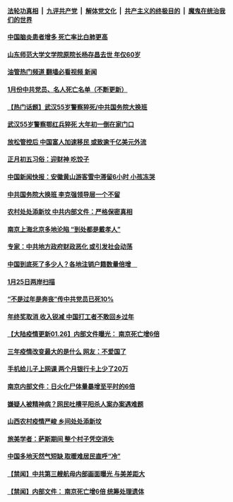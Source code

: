 ####  [法轮功真相](../../../../basic/blob/master/README.md?t=01262012) &nbsp;|&nbsp; [九评共产党](../../../../9ping.md/blob/master/README.md?t=01262012) &nbsp;|&nbsp; [解体党文化](../../../../jtdwh.md/blob/master/README.md?t=01262012)  &nbsp;|&nbsp; [共产主义的终极目的](../../../../gczydzjmd.md/blob/master/README.md?t=01262012) &nbsp;|&nbsp; [魔鬼在统治我们的世界](../../../../mgztzwmdsj.md/blob/master/README.md?t=01262012) 

#### [中国脑炎患者增多 死亡率比白肺更高](../pages/prog204/a103635368.md?t=01262012) 

#### [山东师范大学文学院原院长杨存昌去世 年仅60岁](../pages/prog204/a103635350.md?t=01262012) 

#### [油管热门频道 翻墙必看视频 新闻](http://129.146.143.75:81/youtube.html?01262012)

#### [1月份中共党员、名人死亡名单（不断更新）](../pages/prog204/a103625047.md?t=01262012) 


#### [【热门话题】武汉55岁警察猝死/中共国务院大换班](../pages/prog204/a103635314.md?t=01262012) 

#### [武汉55岁警察鄂红兵猝死 大年初一倒在家门口](../pages/prog204/a103635309.md?t=01262012) 

#### [放松管控后 中国富人加速移民 或致逾千亿美元外流](../pages/prog204/a103635281.md?t=01262012) 

#### [正月初五习俗：迎财神 吃饺子](../pages/prog204/a103635232.md?t=01262012) 

#### [中国新闻快报：安徽黄山游客雪中滞留6小时 小孩冻哭](../pages/prog204/a103635149.md?t=01262012) 

#### [中共国务院大换班 李克强领导层一个不留](../pages/prog204/a103635177.md?t=01262012) 

#### [农村处处添新坟 中共内部文件：严格保密真相](../pages/prog204/a103635152.md?t=01262012) 

#### [南京上海北京多地沦陷 “到处都是戴孝人”](../pages/prog204/a103635153.md?t=01262012) 

#### [专家：中共地方政府财政恶化 或引发社会动荡](../pages/prog204/a103635084.md?t=01262012) 

#### [中国到底死了多少人？各地注销户籍数量倍增　](../pages/prog204/a103635081.md?t=01262012) 


#### [1月25日两岸扫描](../pages/prog204/a103635001.md?t=01262012) 

#### [“不是过年是奔丧”传中共党员已死10%](../pages/prog204/a103634996.md?t=01262012) 

#### [年终奖取消 收入锐减 中国打工者不敢回乡过年](../pages/prog204/a103634911.md?t=01262012) 

#### [【大陆疫情更新01.26】内部文件曝光： 南京死亡增6倍](../pages/prog204/a103622164.md?t=01262012) 


#### [三年疫情改变最大的是什么 网友：不爱国了](../pages/prog204/a103634868.md?t=01262012) 


#### [手机给儿子上网课 两个月银行卡上少了20万](../pages/prog204/a103634843.md?t=01262012) 

#### [南京内部文件：日火化尸体量暴增至平时的6倍](../pages/prog204/a103634803.md?t=01262012) 

#### [嫌疑人被精神病？网民吐槽平阳杀人案办案遇难题](../pages/prog204/a103634797.md?t=01262012) 

#### [山西农村疫情严峻 乡间处处添新坟](../pages/prog204/a103634789.md?t=01262012) 

#### [旅美学者：萨斯期间 整个村子凭空消失](../pages/prog204/a103634759.md?t=01262012) 

#### [中国多地天然气短缺 取暖难居民直呼“冷”](../pages/prog204/a103634743.md?t=01262012) 

#### [【禁闻】中共第三艘航母内部画面曝光 与美差距大](../pages/prog204/a103634725.md?t=01262012) 

#### [【禁闻】内部文件： 南京死亡增6倍 统筹处理遗体](../pages/prog204/a103634718.md?t=01262012) 

<img src='http://gfw-breaker.win/goodnews/indexes/prog204.md' width='0px' height='0px'/>
